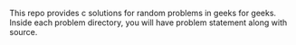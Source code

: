  This repo provides c solutions for random problems in geeks for geeks. Inside each problem directory, you will have problem statement along with source.
